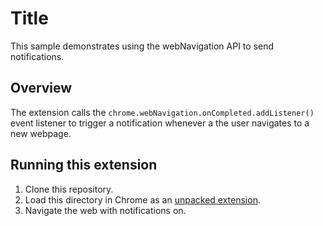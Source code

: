 # Title

This sample demonstrates using the webNavigation API to send notifications.

## Overview

The extension calls the `chrome.webNavigation.onCompleted.addListener()` event listener to trigger a notification whenever a the user navigates to a new webpage.

## Running this extension

1. Clone this repository.
2. Load this directory in Chrome as an [unpacked extension](https://developer.chrome.com/docs/extensions/mv3/getstarted/development-basics/#load-unpacked).
3. Navigate the web with notifications on.
